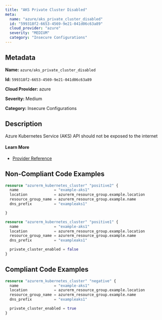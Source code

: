 ```yaml
---
title: "AKS Private Cluster Disabled"
meta:
  name: "azure/aks_private_cluster_disabled"
  id: "599318f2-6653-4569-9e21-041d06c63a89"
  cloud_provider: "azure"
  severity: "MEDIUM"
  category: "Insecure Configurations"
---
```


## Metadata
**Name:** `azure/aks_private_cluster_disabled`

**Id:** `599318f2-6653-4569-9e21-041d06c63a89`

**Cloud Provider:** azure

**Severity:** Medium

**Category:** Insecure Configurations

## Description
Azure Kubernetes Service (AKS) API should not be exposed to the internet

#### Learn More

 - [Provider Reference](https://registry.terraform.io/providers/hashicorp/azurerm/latest/docs/resources/kubernetes_cluster#private_cluster_enabled)

## Non-Compliant Code Examples
```terraform
resource "azurerm_kubernetes_cluster" "positive2" {
  name                = "example-aks1"
  location            = azurerm_resource_group.example.location
  resource_group_name = azurerm_resource_group.example.name
  dns_prefix          = "exampleaks1"

}

```

```terraform
resource "azurerm_kubernetes_cluster" "positive1" {
  name                = "example-aks1"
  location            = azurerm_resource_group.example.location
  resource_group_name = azurerm_resource_group.example.name
  dns_prefix          = "exampleaks1"

  private_cluster_enabled = false
}

```

## Compliant Code Examples
```terraform
resource "azurerm_kubernetes_cluster" "negative" {
  name                = "example-aks1"
  location            = azurerm_resource_group.example.location
  resource_group_name = azurerm_resource_group.example.name
  dns_prefix          = "exampleaks1"

  private_cluster_enabled = true
}

```